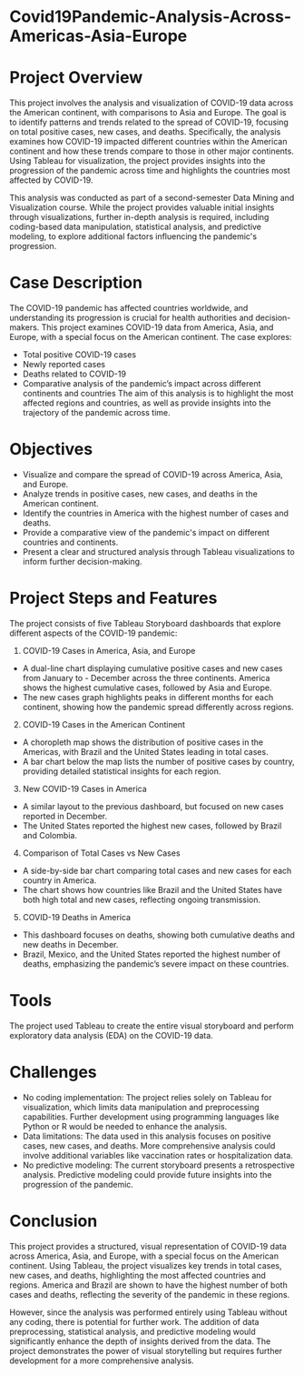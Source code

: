 # Covid19Pandemic-Analysis-Across-Americas-Asia-Europe
# Project Overview
This project involves the analysis and visualization of COVID-19 data across the American continent, with comparisons to Asia and Europe. The goal is to identify patterns and trends related to the spread of COVID-19, focusing on total positive cases, new cases, and deaths. Specifically, the analysis examines how COVID-19 impacted different countries within the American continent and how these trends compare to those in other major continents. Using Tableau for visualization, the project provides insights into the progression of the pandemic across time and highlights the countries most affected by COVID-19.

This analysis was conducted as part of a second-semester Data Mining and Visualization course. While the project provides valuable initial insights through visualizations, further in-depth analysis is required, including coding-based data manipulation, statistical analysis, and predictive modeling, to explore additional factors influencing the pandemic's progression.

# Case Description
The COVID-19 pandemic has affected countries worldwide, and understanding its progression is crucial for health authorities and decision-makers. This project examines COVID-19 data from America, Asia, and Europe, with a special focus on the American continent. The case explores:
- Total positive COVID-19 cases
- Newly reported cases
- Deaths related to COVID-19
- Comparative analysis of the pandemic’s impact across different continents and countries
The aim of this analysis is to highlight the most affected regions and countries, as well as provide insights into the trajectory of the pandemic across time.

# Objectives
- Visualize and compare the spread of COVID-19 across America, Asia, and Europe.
- Analyze trends in positive cases, new cases, and deaths in the American continent.
- Identify the countries in America with the highest number of cases and deaths.
- Provide a comparative view of the pandemic's impact on different countries and continents.
- Present a clear and structured analysis through Tableau visualizations to inform further decision-making.

# Project Steps and Features
The project consists of five Tableau Storyboard dashboards that explore different aspects of the COVID-19 pandemic:
1. COVID-19 Cases in America, Asia, and Europe
- A dual-line chart displaying cumulative positive cases and new cases from January to - December across the three continents.
America shows the highest cumulative cases, followed by Asia and Europe.
- The new cases graph highlights peaks in different months for each continent, showing how the pandemic spread differently across regions.

2. COVID-19 Cases in the American Continent
- A choropleth map shows the distribution of positive cases in the Americas, with Brazil and the United States leading in total cases.
- A bar chart below the map lists the number of positive cases by country, providing detailed statistical insights for each region.

3. New COVID-19 Cases in America
- A similar layout to the previous dashboard, but focused on new cases reported in December.
- The United States reported the highest new cases, followed by Brazil and Colombia.

4. Comparison of Total Cases vs New Cases
- A side-by-side bar chart comparing total cases and new cases for each country in America.
- The chart shows how countries like Brazil and the United States have both high total and new cases, reflecting ongoing transmission.

5. COVID-19 Deaths in America
- This dashboard focuses on deaths, showing both cumulative deaths and new deaths in December.
- Brazil, Mexico, and the United States reported the highest number of deaths, emphasizing the pandemic’s severe impact on these countries.

# Tools
The project used Tableau to create the entire visual storyboard and perform exploratory data analysis (EDA) on the COVID-19 data.

# Challenges
- No coding implementation: The project relies solely on Tableau for visualization, which limits data manipulation and preprocessing capabilities. Further development using programming languages like Python or R would be needed to enhance the analysis.
- Data limitations: The data used in this analysis focuses on positive cases, new cases, and deaths. More comprehensive analysis could involve additional variables like vaccination rates or hospitalization data.
- No predictive modeling: The current storyboard presents a retrospective analysis. Predictive modeling could provide future insights into the progression of the pandemic.

# Conclusion
This project provides a structured, visual representation of COVID-19 data across America, Asia, and Europe, with a special focus on the American continent. Using Tableau, the project visualizes key trends in total cases, new cases, and deaths, highlighting the most affected countries and regions. America and Brazil are shown to have the highest number of both cases and deaths, reflecting the severity of the pandemic in these regions.

However, since the analysis was performed entirely using Tableau without any coding, there is potential for further work. The addition of data preprocessing, statistical analysis, and predictive modeling would significantly enhance the depth of insights derived from the data. The project demonstrates the power of visual storytelling but requires further development for a more comprehensive analysis.
